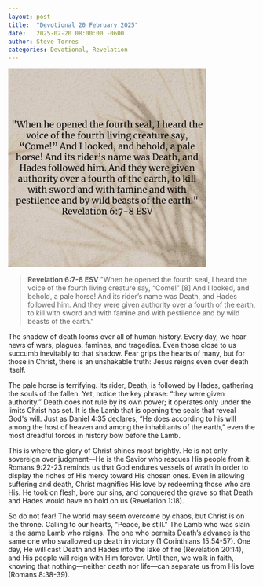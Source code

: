 ```yaml
---
layout: post
title:  "Devotional 20 February 2025"
date:   2025-02-20 08:00:00 -0600
author: Steve Torres
categories: Devotional, Revelation
---
```

<img src="https://github.com/ElEsteeb/ElEsteeb.github.io/blob/main/images/devotionals/Rev-6_7-8.jpg?raw=true" alt="Revelation 6:7-8.jpg" style="max-width: 80%; height: auto;">

>**Revelation 6:7-8 ESV**
>"When he opened the fourth seal, I heard the voice of the fourth living creature say, “Come!” [8] And I looked, and behold, a pale horse! And its rider’s name was Death, and Hades followed him. And they were given authority over a fourth of the earth, to kill with sword and with famine and with pestilence and by wild beasts of the earth."

The shadow of death looms over all of human history. Every day, we hear news of wars, plagues, famines, and tragedies. Even those close to us succumb inevitably to that shadow. Fear grips the hearts of many, but for those in Christ, there is an unshakable truth: Jesus reigns even over death itself.

The pale horse is terrifying. Its rider, Death, is followed by Hades, gathering the souls of the fallen. Yet, notice the key phrase: “they were given authority.” Death does not rule by its own power; it operates only under the limits Christ has set. It is the Lamb that is opening the seals that reveal God's will. Just as Daniel 4:35 declares, “He does according to his will among the host of heaven and among the inhabitants of the earth,” even the most dreadful forces in history bow before the Lamb.

This is where the glory of Christ shines most brightly. He is not only sovereign over judgment—He is the Savior who rescues His people from it. Romans 9:22-23 reminds us that God endures vessels of wrath in order to display the riches of His mercy toward His chosen ones. Even in allowing suffering and death, Christ magnifies His love by redeeming those who are His. He took on flesh, bore our sins, and conquered the grave so that Death and Hades would have no hold on us (Revelation 1:18).

So do not fear! The world may seem overcome by chaos, but Christ is on the throne. Calling to our hearts, "Peace, be still." The Lamb who was slain is the same Lamb who reigns. The one who permits Death’s advance is the same one who swallowed up death in victory (1 Corinthians 15:54-57). One day, He will cast Death and Hades into the lake of fire (Revelation 20:14), and His people will reign with Him forever. Until then, we walk in faith, knowing that nothing—neither death nor life—can separate us from His love (Romans 8:38-39).


<script src="https://www.biblegateway.com/public/link-to-us/tooltips/bglinks.js" type="text/javascript"></script>
<script type="text/javascript">
BGLinks.version = "ESV";
BGLinks.linkVerses();
</script>
